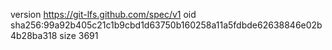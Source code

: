 version https://git-lfs.github.com/spec/v1
oid sha256:99a92b405c21c1b9cbd1d63750b160258a11a5fdbde62638846e02b4b28ba318
size 3691
